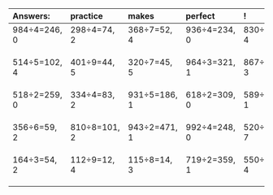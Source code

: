 | Answers: | practice | makes | perfect | ! |
| :--- | :--- | :--- | :--- | :--- |
| 984÷4=246, 0 | 298÷4=74, 2 | 368÷7=52, 4 | 936÷4=234, 0 | 830÷7=118, 4 | 
|   |   |   |   |   | 
|   |   |   |   |   | 
|   |   |   |   |   | 
| 514÷5=102, 4 | 401÷9=44, 5 | 320÷7=45, 5 | 964÷3=321, 1 | 867÷8=108, 3 | 
|   |   |   |   |   | 
|   |   |   |   |   | 
|   |   |   |   |   | 
| 518÷2=259, 0 | 334÷4=83, 2 | 931÷5=186, 1 | 618÷2=309, 0 | 589÷6=98, 1 | 
|   |   |   |   |   | 
|   |   |   |   |   | 
|   |   |   |   |   | 
| 356÷6=59, 2 | 810÷8=101, 2 | 943÷2=471, 1 | 992÷4=248, 0 | 520÷9=57, 7 | 
|   |   |   |   |   | 
|   |   |   |   |   | 
|   |   |   |   |   | 
| 164÷3=54, 2 | 112÷9=12, 4 | 115÷8=14, 3 | 719÷2=359, 1 | 550÷7=78, 4 | 
|   |   |   |   |   | 
|   |   |   |   |   | 
|   |   |   |   |   | 
